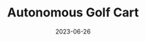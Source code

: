 ---
layout: default
title: Autonomous Golf Cart
modal-id: 1
date: 2023-06-26
img: drive-by-wire-1.jpg
img1: drive-by-wire-3.jpg
img2: golfcart.jpg
alt: image-alt
project-date: June 2022
client: ECE Department
category: Electrical/Computer Engineering
link:
Repolink: https://github.com/m-decicco/Golf-Cart
Newslink: https://floridapoly.edu/news/articles/2022/11/110122-drive-by-wire-golf-cart.php
Researchlink: https://www.researchgate.net/publication/370621855_Drive-By-Wire_Conversion_of_an_Electric_Golf-Cart_for_Self-Driving_Vehicles_Research
description: Entire drive-by-wire conversion of an electric golf cart using a Raspberry Pi and an Arduino for Self-Driving Vehicles Research.
outcome: "As part of my Self-Driving Vehicles Research project, I successfully completed an entire drive-by-wire conversion of an electric golf cart utilizing a Raspberry Pi and an Arduino. This project provided me with a valuable opportunity to learn and apply Python programming, where I became proficient in using essential libraries such as PySimpleGUI for developing the touchscreen interface and PyGame for interfacing with the Xbox remote.
<br>
&nbsp;&nbsp;&nbsp;&nbsp;To achieve precise control and smooth operation, I integrated an Arduino Nano to control the stepper, which allowed for better management of step pulses and seamless integration with the absolute encoder. Leveraging timers and interrupts protocols, I ensured that the stepper consistently maintained the correct angle for optimized performance.
<br>
&nbsp;&nbsp;&nbsp;&nbsp;Throughout the project, I gained extensive experience in wiring and circuitry as I incorporated various components, including pneumatics and other sensors. The final result yielded three distinct control modes. The manual mode allowed the golf cart to function conventionally, while the Xbox mode empowered users to control all aspects of the cart using an Xbox One remote. Additionally, I implemented a Serial mode that enabled users to run computationally intensive algorithms on their laptop or PC and transmit commands to the Raspberry Pi.
<br>
&nbsp;&nbsp;&nbsp;&nbsp;To ensure safety and reliability, I incorporated fail-safe mechanisms that automatically halt cart movement if new commands are not received within 0.1 seconds. This precautionary measure guarantees that abrupt disconnections of the remote or serial device do not lead to potential hazards.
<br>
&nbsp;&nbsp;&nbsp;&nbsp;Throughout the course of this project, I had the privilege of collaborating with esteemed professors, graduate students, and fabrication specialists. The experience not only enhanced my technical skills but also provided valuable insights into working effectively within a team and navigating complex research-oriented projects.
<br>
&nbsp;&nbsp;&nbsp;&nbsp;Overall, this drive-by-wire conversion project for the electric golf cart showcases my proficiency in Python programming, Raspberry Pi, and Arduino integration, as well as my ability to tackle multifaceted challenges and implement practical solutions in the realm of self-driving vehicles research."
---